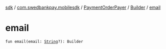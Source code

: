 [sdk](../../../index.md) / [com.swedbankpay.mobilesdk](../../index.md) / [PaymentOrderPayer](../index.md) / [Builder](index.md) / [email](./email.md)

# email

`fun email(email: `[`String`](https://kotlinlang.org/api/latest/jvm/stdlib/kotlin/-string/index.html)`?): Builder`